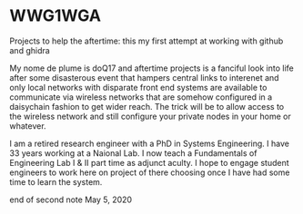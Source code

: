 # WWG1WGA
Projects to help the aftertime: this my first attempt at working with github and ghidra

My nome de plume is doQ17 and aftertime projects is a fanciful look into life after some 
disasterous event that hampers central links to interenet and only local networks with disparate
front end systems are available to communicate via wireless networks that are somehow configured
in a daisychain fashion to get wider reach. The trick will be to allow access to the wireless 
network and still configure your private nodes in your home or whatever.

I am a retired research engineer with a PhD in Systems Engineering.
I have 33 years working at a Naional Lab.
I now teach a Fundamentals of Engineering Lab I & II part time as adjunct aculty.
I hope to engage student engineers to work here on project of there choosing once
I have had some time to learn the system.

end of second note May 5, 2020
####

